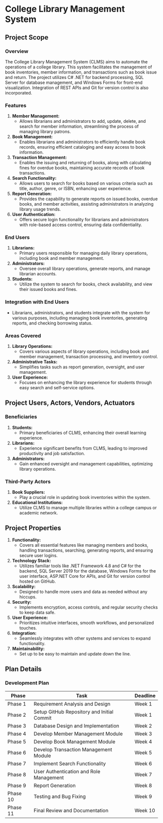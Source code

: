 # College Library Management System

## Project Scope

### Overview
The College Library Management System (CLMS) aims to automate the operations of a college library. This system facilitates the management of book inventories, member information, and transactions such as book issue and return. The project utilizes C# .NET for backend processing, SQL Server for database management, and Windows Forms for front-end visualization. Integration of REST APIs and Git for version control is also incorporated.

### Features
1. **Member Management:**
    - Allows librarians and administrators to add, update, delete, and search for member information, streamlining the process of managing library patrons.
2. **Book Management:**
    - Enables librarians and administrators to efficiently handle book records, ensuring efficient cataloging and easy access to book information.
3. **Transaction Management:**
    - Enables the issuing and returning of books, along with calculating fines for overdue books, maintaining accurate records of book transactions.
4. **Search Functionality:**
    - Allows users to search for books based on various criteria such as title, author, genre, or ISBN, enhancing user experience.
5. **Report Generation:**
    - Provides the capability to generate reports on issued books, overdue books, and member activities, assisting administrators in analyzing library usage trends.
6. **User Authentication:**
    - Offers secure login functionality for librarians and administrators with role-based access control, ensuring data confidentiality.

### End Users
1. **Librarians:**
    - Primary users responsible for managing daily library operations, including book and member management.
2. **Administrators:**
    - Oversee overall library operations, generate reports, and manage librarian accounts.
3. **Students:**
    - Utilize the system to search for books, check availability, and view their issued books and fines.

### Integration with End Users
- Librarians, administrators, and students integrate with the system for various purposes, including managing book inventories, generating reports, and checking borrowing status.

### Areas Covered
1. **Library Operations:**
    - Covers various aspects of library operations, including book and member management, transaction processing, and inventory control.
2. **Administrative Tasks:**
    - Simplifies tasks such as report generation, oversight, and user management.
3. **User Experience:**
    - Focuses on enhancing the library experience for students through easy search and self-service options.

## Project Users, Actors, Vendors, Actuators

### Beneficiaries
1. **Students:**
    - Primary beneficiaries of CLMS, enhancing their overall learning experience.
2. **Librarians:**
    - Experience significant benefits from CLMS, leading to improved productivity and job satisfaction.
3. **Administrators:**
    - Gain enhanced oversight and management capabilities, optimizing library operations.

### Third-Party Actors
1. **Book Suppliers:**
    - Play a crucial role in updating book inventories within the system.
2. **Educational Institutions:**
    - Utilize CLMS to manage multiple libraries within a college campus or academic network.

## Project Properties

1. **Functionality:**
    - Covers all essential features like managing members and books, handling transactions, searching, generating reports, and ensuring secure user logins.
2. **Technology Stack:**
    - Utilizes familiar tools like .NET Framework 4.8 and C# for the backend, SQL Server 2019 for the database, Windows Forms for the user interface, ASP.NET Core for APIs, and Git for version control hosted on GitHub.
3. **Scalability:**
    - Designed to handle more users and data as needed without any hiccups.
4. **Security:**
    - Implements encryption, access controls, and regular security checks to keep data safe.
5. **User Experience:**
    - Prioritizes intuitive interfaces, smooth workflows, and personalized touches.
6. **Integration:**
    - Seamlessly integrates with other systems and services to expand functionality.
7. **Maintainability:**
    - Set up to be easy to maintain and update down the line.

## Plan Details

### Development Plan
| Phase  | Task                              | Deadline |
|--------|-----------------------------------|----------|
| Phase 1| Requirement Analysis and Design   | Week 1   |
| Phase 2| Setup GitHub Repository and Initial Commit | Week 1 |
| Phase 3| Database Design and Implementation | Week 2   |
| Phase 4| Develop Member Management Module  | Week 3   |
| Phase 5| Develop Book Management Module    | Week 4   |
| Phase 6| Develop Transaction Management Module | Week 5 |
| Phase 7| Implement Search Functionality   | Week 6   |
| Phase 8| User Authentication and Role Management | Week 7 |
| Phase 9| Report Generation                 | Week 8   |
| Phase 10| Testing and Bug Fixing           | Week 9   |
| Phase 11| Final Review and Documentation   | Week 10  |
